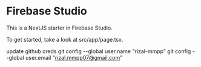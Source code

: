 # Firebase Studio

This is a NextJS starter in Firebase Studio.

To get started, take a look at src/app/page.tsx.


update github creds
git config --global user.name "rizal-mmpp"
git config --global user.email "rizal.mmpp07@gmail.com"